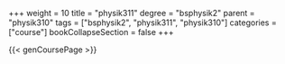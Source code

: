 +++
weight = 10
title = "physik311"
degree = "bsphysik2"
parent = "physik310"
tags = ["bsphysik2", "physik311", "physik310"]
categories = ["course"]
bookCollapseSection = false
+++

{{< genCoursePage >}}
